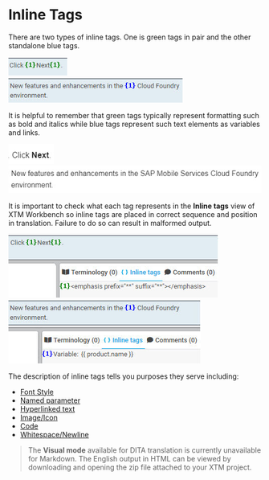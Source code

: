 # Inline Tags

There are two types of inline tags. One is green tags in pair and the other standalone blue tags.

![green](images/tag_green.jpg)<br>
![blue](images/tag_blue.jpg)

It is helpful to remember that green tags typically represent formatting such as bold and italics while blue tags represent such text elements as variables and links.

![bold](images/bold_html.jpg)<br>
![parameter](images/named_parameter_html.jpg)

It is important to check what each tag represents in the **Inline tags** view of XTM Workbench so inline tags are placed in correct sequence and position in translation. Failure to do so can result in malformed output.

![tag view](images/inline_tag_view_bold.jpg)<br>
![tag view](images/inline_tag_view_parameter.jpg)

The description of inline tags tells you purposes they serve including:

* [Font Style](font_style.md)
* [Named parameter](named_parameter.md)
* [Hyperlinked text](hyperlinked_text.md)
* [Image/Icon](image_icon.md)
* [Code](code.md)
* [Whitespace/Newline](whitespace_newline.md)

> The **Visual mode** available for DITA translation is currently unavailable for Markdown. The English output in HTML can be viewed by downloading and opening the zip file attached to your XTM project.
